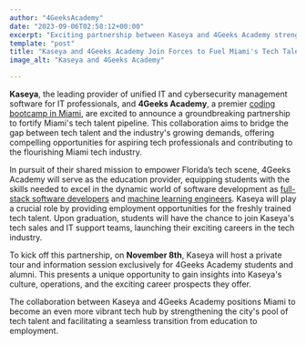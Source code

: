 ```yaml
---
author: "4GeeksAcademy"
date: "2023-09-06T02:58:12+00:00"
excerpt: "Exciting partnership between Kaseya and 4Geeks Academy strengthens Miami's tech scene. Trainees can become skilled software developers and machine learning engineers, with opportunities to join Kaseya's tech sales and IT support teams. Join the private tour on November 8th to learn more."
template: "post"
title: "Kaseya and 4Geeks Academy Join Forces to Fuel Miami's Tech Talent Pipeline"
image_alt: "Kaseya and 4Geeks Academy"

---
```


**Kaseya**, the leading provider of unified IT and cybersecurity management software for IT professionals, and **4Geeks Academy**, a premier [coding bootcamp in Miami](https://4geeksacademy.com/us/coding-campus/coding-bootcamp-miami), are excited to announce a groundbreaking partnership to fortify Miami's tech talent pipeline. This collaboration aims to bridge the gap between tech talent and the industry's growing demands, offering compelling opportunities for aspiring tech professionals and contributing to the flourishing Miami tech industry.

In pursuit of their shared mission to empower Florida’s tech scene, 4Geeks Academy will serve as the education provider, equipping students with the skills needed to excel in the dynamic world of software development as [full-stack software developers](https://4geeksacademy.com/us/full-stack-developer/full-stack-developer) and [machine learning engineers](https://4geeksacademy.com/us/coding-bootcamps/datascience-machine-learning). Kaseya will play a crucial role by providing employment opportunities for the freshly trained tech talent. Upon graduation, students will have the chance to join Kaseya's tech sales and IT support teams, launching their exciting careers in the tech industry.

To kick off this partnership, on **November 8th**, Kaseya will host a private tour and information session exclusively for 4Geeks Academy students and alumni. This presents a unique opportunity to gain insights into Kaseya's culture, operations, and the exciting career prospects they offer.

The collaboration between Kaseya and 4Geeks Academy positions Miami to become an even more vibrant tech hub by strengthening the city's pool of tech talent and facilitating a seamless transition from education to employment.